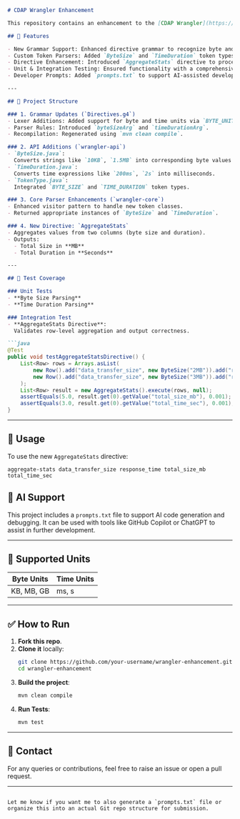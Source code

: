 

```markdown
# CDAP Wrangler Enhancement

This repository contains an enhancement to the [CDAP Wrangler](https://github.com/data-integrations/wrangler) project. It introduces support for parsing and aggregating byte sizes and time durations through new directives and updated grammar.

## 🚀 Features

- New Grammar Support: Enhanced directive grammar to recognize byte and time units.
- Custom Token Parsers: Added `ByteSize` and `TimeDuration` token types to simplify unit conversion.
- Directive Enhancement: Introduced `AggregateStats` directive to process and summarize byte size and time columns.
- Unit & Integration Testing: Ensured functionality with a comprehensive test suite.
- Developer Prompts: Added `prompts.txt` to support AI-assisted development.

---

## 📁 Project Structure

### 1. Grammar Updates (`Directives.g4`)
- Lexer Additions: Added support for byte and time units via `BYTE_UNIT`, `TIME_UNIT`.
- Parser Rules: Introduced `byteSizeArg` and `timeDurationArg`.
- Recompilation: Regenerated using `mvn clean compile`.

### 2. API Additions (`wrangler-api`)
- `ByteSize.java`:
  Converts strings like `10KB`, `1.5MB` into corresponding byte values.
- `TimeDuration.java`:
  Converts time expressions like `200ms`, `2s` into milliseconds.
- `TokenType.java`:
  Integrated `BYTE_SIZE` and `TIME_DURATION` token types.

### 3. Core Parser Enhancements (`wrangler-core`)
- Enhanced visitor pattern to handle new token classes.
- Returned appropriate instances of `ByteSize` and `TimeDuration`.

### 4. New Directive: `AggregateStats`
- Aggregates values from two columns (byte size and duration).
- Outputs:
  - Total Size in **MB**
  - Total Duration in **Seconds**

---

## 🧪 Test Coverage

### Unit Tests
- **Byte Size Parsing**
- **Time Duration Parsing**

### Integration Test
- **AggregateStats Directive**:
  Validates row-level aggregation and output correctness.

```java
@Test
public void testAggregateStatsDirective() {
    List<Row> rows = Arrays.asList(
        new Row().add("data_transfer_size", new ByteSize("2MB")).add("response_time", new TimeDuration("1s")),
        new Row().add("data_transfer_size", new ByteSize("3MB")).add("response_time", new TimeDuration("2s"))
    );
    List<Row> result = new AggregateStats().execute(rows, null);
    assertEquals(5.0, result.get(0).getValue("total_size_mb"), 0.001);
    assertEquals(3.0, result.get(0).getValue("total_time_sec"), 0.001);
}
```

---

## 📜 Usage

To use the new `AggregateStats` directive:

```wrangler
aggregate-stats data_transfer_size response_time total_size_mb total_time_sec
```

## 🧠 AI Support

This project includes a `prompts.txt` file to support AI code generation and debugging. It can be used with tools like GitHub Copilot or ChatGPT to assist in further development.

---

## 📄 Supported Units

| Byte Units | Time Units |
|------------|------------|
| KB, MB, GB | ms, s      |

---

## ✅ How to Run

1. **Fork this repo**.
2. **Clone it** locally:
   ```bash
   git clone https://github.com/your-username/wrangler-enhancement.git
   cd wrangler-enhancement
   ```
3. **Build the project**:
   ```bash
   mvn clean compile
   ```
4. **Run Tests**:
   ```bash
   mvn test
   ```

---

## 📧 Contact

For any queries or contributions, feel free to raise an issue or open a pull request.

---

```

Let me know if you want me to also generate a `prompts.txt` file or organize this into an actual Git repo structure for submission.
